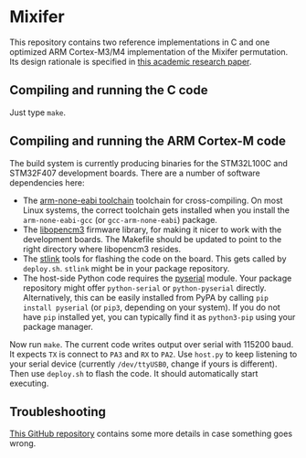 # Mixifer
This repository contains two reference implementations in C and one optimized ARM Cortex-M3/M4 implementation of the Mixifer permutation. Its design rationale is specified in [this academic research paper](https://tosc.iacr.org/index.php/ToSC/article/view/847/799).

## Compiling and running the C code
Just type `make`.

## Compiling and running the ARM Cortex-M code
The build system is currently producing binaries for the STM32L100C and STM32F407 development boards. There are a number of software dependencies here:

  * The [arm-none-eabi toolchain](https://launchpad.net/gcc-arm-embedded) toolchain for cross-compiling. On most Linux systems, the correct toolchain gets installed when you install the `arm-none-eabi-gcc` (or `gcc-arm-none-eabi`) package.
  * The [libopencm3](https://github.com/libopencm3/libopencm3) firmware library, for making it nicer to work with the development boards. The Makefile should be updated to point to the right directory where libopencm3 resides.
  * The [stlink](https://github.com/texane/stlink) tools for flashing the code on the board. This gets called by `deploy.sh`. `stlink` might be in your package repository.
  * The host-side Python code requires the [pyserial](https://github.com/pyserial/pyserial) module. Your package repository might offer `python-serial` or `python-pyserial` directly. Alternatively, this can be easily installed from PyPA by calling `pip install pyserial` (or `pip3`, depending on your system). If you do not have `pip` installed yet, you can typically find it as `python3-pip` using your package manager.

Now run `make`. The current code writes output over serial with 115200 baud. It expects `TX` is connect to `PA3` and `RX` to `PA2`. Use `host.py` to keep listening to your serial device (currently `/dev/ttyUSB0`, change if yours is different). Then use `deploy.sh` to flash the code. It should automatically start executing.

## Troubleshooting
[This GitHub repository](https://github.com/joostrijneveld/STM32-getting-started) contains some more details in case something goes wrong.
